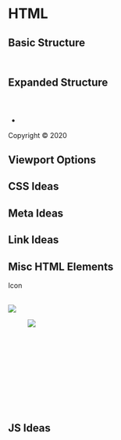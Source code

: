 # HTML

## Basic Structure

<!doctype html>
<html lang="en">
<head>
<title></title>
<meta charset="utf-8">
</head>

<body>
	<header></header>
	<nav></nav>
	<main></main>
	<footer></footer>
</body>
</html>




## Expanded Structure

<!doctype html>
<html lang="en">
<head>
<title></title>
<meta charset="utf-8">
<meta name="description" content="">
<meta name="author" content="">
<link rel="stylesheet" href="https://cdnjs.cloudflare.com/ajax/libs/normalize/8.0.1/normalize.min.css" />
<style>
	{
		
	}
</style>
</head>

<body>
	<header></header>
	<nav>
		<ul>
			<li><a href="#"></a></li>
		</ul>
	</nav>
	<main>
		<article></article>
	</main>
	<footer>
		<p>Copyright &copy; 2020</p>
	</footer>
</body>
</html>




## Viewport Options

<meta name="viewport" content="width=device-width, initial-scale=1, shrink-to-fit=no">
<meta name="viewport" content="width=device-width, initial-scale=1, maximum-scale=1">




## CSS Ideas

<style>
	{
		
	}
</style>


<link rel="stylesheet" href="" />

<link rel="stylesheet" href="css/style.scss" />

<link rel="stylesheet" href="https://cdnjs.cloudflare.com/ajax/libs/normalize/8.0.1/normalize.min.css" />

<link rel="stylesheet" href="https://cdnjs.cloudflare.com/ajax/libs/animate.css/3.5.2/animate.min.css" />

<link rel="stylesheet" href="https://maxcdn.bootstrapcdn.com/font-awesome/4.4.0/css/font-awesome.min.css">




## Meta Ideas

<meta charset="utf-8">
<meta name="description" content="" />
<meta name="author" content="Oscar Cortez of Drastudio" />
<meta name="copyright" content="Copyright (c) 2020 Oscar Cortez" />
<meta name="keywords" content="" />




## Link Ideas

<link rel="apple-touch-icon" href="/favicon-ios.png" />
<link rel="shortcut icon" href="/favicon.ico" type="image/x-icon">

<!-- Favicon code thanks to: https://favicon.io/ -->
<link rel="apple-touch-icon" sizes="180x180" href="/apple-touch-icon.png">
<link rel="icon" type="image/png" sizes="32x32" href="/favicon-32x32.png">
<link rel="icon" type="image/png" sizes="16x16" href="/favicon-16x16.png">
<link rel="mask-icon" href="/safari-pinned-tab.svg" color="#FFBA35">
<link rel="manifest" href="/site.webmanifest">



## Misc HTML Elements

<i class="fa fa- fa-lg"></i> Icon


<div class="clear">&nbsp;</div>


<img src="http://placehold.it/350x150&text=" />


<figure>
	<img src="http://placehold.it/200x100" />
	<figcaption></figcaption>
</figure>


<svg version="1.1" xmlns="http://www.w3.org/2000/svg"></svg>




## JS Ideas

<script src="https://cdnjs.cloudflare.com/ajax/libs/jquery/3.5.1/jquery.min.js"></script>

